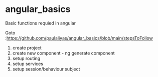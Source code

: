 # angular_basics


Basic functions requied in angular

Goto :https://github.com/paulaliyas/angular_basics/blob/main/stepsToFollow

1. create project
2. create new component - ng generate component <component-name>
3. setup routing
4. setup services
5. setup session/behaviour subject
